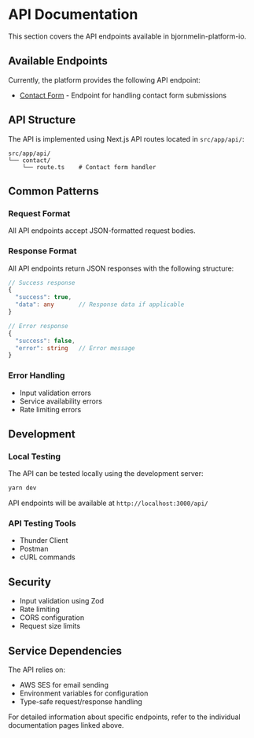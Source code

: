 # API Documentation

This section covers the API endpoints available in bjornmelin-platform-io.

## Available Endpoints

Currently, the platform provides the following API endpoint:

- [Contact Form](./contact.md) - Endpoint for handling contact form submissions

## API Structure

The API is implemented using Next.js API routes located in `src/app/api/`:

```text
src/app/api/
└── contact/
    └── route.ts    # Contact form handler
```

## Common Patterns

### Request Format

All API endpoints accept JSON-formatted request bodies.

### Response Format

All API endpoints return JSON responses with the following structure:

```typescript
// Success response
{
  "success": true,
  "data": any       // Response data if applicable
}

// Error response
{
  "success": false,
  "error": string   // Error message
}
```

### Error Handling

- Input validation errors
- Service availability errors
- Rate limiting errors

## Development

### Local Testing

The API can be tested locally using the development server:

```bash
yarn dev
```

API endpoints will be available at `http://localhost:3000/api/`

### API Testing Tools

- Thunder Client
- Postman
- cURL commands

## Security

- Input validation using Zod
- Rate limiting
- CORS configuration
- Request size limits

## Service Dependencies

The API relies on:

- AWS SES for email sending
- Environment variables for configuration
- Type-safe request/response handling

For detailed information about specific endpoints, refer to the individual
documentation pages linked above.
